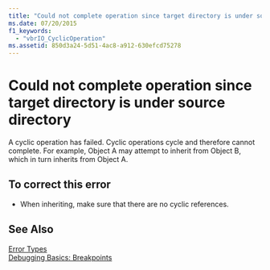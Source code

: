 ```yaml
---
title: "Could not complete operation since target directory is under source directory"
ms.date: 07/20/2015
f1_keywords: 
  - "vbrIO_CyclicOperation"
ms.assetid: 850d3a24-5d51-4ac8-a912-630efcd75278
---
```

# Could not complete operation since target directory is under source directory
A cyclic operation has failed. Cyclic operations cycle and therefore cannot complete. For example, Object A may attempt to inherit from Object B, which in turn inherits from Object A.  
  
## To correct this error  
  
-   When inheriting, make sure that there are no cyclic references.  
  
## See Also  
 [Error Types](../../visual-basic/programming-guide/language-features/error-types.md)  
 [Debugging Basics: Breakpoints](https://msdn.microsoft.com/library/752a02c2-0ac7-4c8b-aa1b-4b2b3b21152e)
